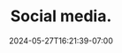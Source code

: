 ---
title: "Social media."
date: "2024-05-27T16:21:39-07:00"
tags: [tech, 'social media']
description: "A number of events have been converging recently to force me to think about how I approach my social media."
link: "https://www.baldurbjarnason.com/2024/social-media/"
---